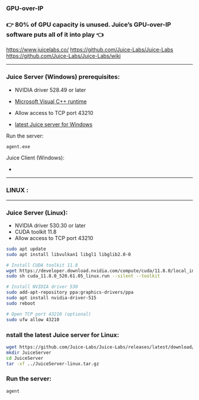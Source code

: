 ### GPU-over-IP
### 👉 80% of GPU capacity is unused. Juice’s GPU-over-IP software puts all of it into play 👈
https://www.juicelabs.co/
https://github.com/Juice-Labs/Juice-Labs
https://github.com/Juice-Labs/Juice-Labs/wiki

----

### Juice Server (Windows) prerequisites:
- NVIDIA driver 528.49 or later
- [Microsoft Visual C++ runtime](https://download.visualstudio.microsoft.com/download/pr/eaab1f82-787d-4fd7-8c73-f782341a0c63/917C37D816488545B70AFFD77D6E486E4DD27E2ECE63F6BBAAF486B178B2B888/VC_redist.x64.exe)
- Allow access to TCP port 43210

- [latest Juice server for Windows](https://objects.githubusercontent.com/github-production-release-asset-2e65be/561548956/cc75f8bb-4872-43df-be42-96befe3d4aeb?X-Amz-Algorithm=AWS4-HMAC-SHA256&X-Amz-Credential=AKIAIWNJYAX4CSVEH53A%2F20231020%2Fus-east-1%2Fs3%2Faws4_request&X-Amz-Date=20231020T050803Z&X-Amz-Expires=300&X-Amz-Signature=45dd6ea3a860fad434a4d4e9ab9b746ea3fcf8969e65e7410dc39cc6969d9b8a&X-Amz-SignedHeaders=host&actor_id=67405217&key_id=0&repo_id=561548956&response-content-disposition=attachment%3B%20filename%3DJuiceServer-windows.zip&response-content-type=application%2Foctet-stream)

Run the server:
```cmd
agent.exe
```

Juice Client (Windows):

- 

----
### LINUX :
----

### Juice Server (Linux):

- NVIDIA driver 530.30 or later
- CUDA toolkit 11.8
- Allow access to TCP port 43210

```bash
sudo apt update
sudo apt install libvulkan1 libgl1 libglib2.0-0

# Install CUDA toolkit 11.8
wget https://developer.download.nvidia.com/compute/cuda/11.8.0/local_installers/cuda_11.8.0_520.61.05_linux.run
sudo sh cuda_11.8.0_520.61.05_linux.run --silent --toolkit

# Install NVIDIA driver 530
sudo add-apt-repository ppa:graphics-drivers/ppa
sudo apt install nvidia-driver-515
sudo reboot

# Open TCP port 43210 (optional)
sudo ufw allow 43210

```

### nstall the latest Juice server for Linux:

```bash
wget https://github.com/Juice-Labs/Juice-Labs/releases/latest/download/JuiceServer-linux.tar.gz
mkdir JuiceServer
cd JuiceServer
tar -xf ../JuiceServer-linux.tar.gz

```

### Run the server:
```bash
agent 
```

















